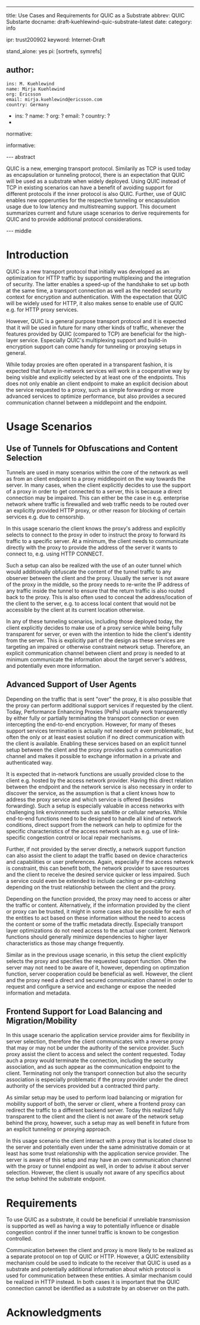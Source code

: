 ---
title: Use Cases and Requirements for QUIC as a Substrate
abbrev: QUIC Substarte
docname: draft-kuehlewind-quic-substrate-latest
date:
category: info

ipr: trust200902
keyword: Internet-Draft

stand_alone: yes
pi: [sortrefs, symrefs]

author:
  -
    ins: M. Kuehlewind
    name: Mirja Kuehlewind
    org: Ericsson
    email: mirja.kuehlewind@ericsson.com
    country: Germany
  - 
    ins: ?
    name: ?
    org: ?
    email: ?
    country: ?
  -
  
normative:

informative:

--- abstract

QUIC is a new, emerging transport protocol. Similarily as TCP is used today as
encapsulation or tunneling protocol, there is an expectation that QUIC will
be used as a substrate when widely deployed. Using QUIC instead of TCP in
existing scenarios can have a benefit of avoiding support for different
protocols if the inner protocol is also QUIC. Further, use of QUIC enables new
opperunties for the respective tunneling or encapsulation usage due to low latency
and multistreaming support. This document summarizes current and future usage
scenarios to derive requirements for QUIC and to provide additional protocol
considerations.

--- middle

# Introduction

QUIC is a new transport protocol that initially was developed as an optimization
for HTTP traffic by supporting multiplexing and the integration of security.
The latter enables a speed-up of the handshake to set up both at the same time, a
transport connection as well as the needed security context for encryption and
authentication. With the expectation that QUIC will be widely used for HTTP, it
also makes sense to enable use of QUIC e.g. for HTTP proxy services.

However, QUIC is a general purpose transport protocol and it is expected that it
will be used in future for many other kinds of traffic, whenever the features
provided by QUIC (compared to TCP) are beneficial for the high-layer service.
Especially QUIC's multiplexing support and build-in encryption support can come
handy for tunneling or proxying setups in general.

While today proxies are often operated in a transparent fashion, it is expected
that future in-network services will work in a cooperative way by being visible
and explicitly selected by at least one of the endpoints. This does not only
enable an client endpoint to make an explicit decision about the service requested to 
a proxy, such as simple forwarding or more advanced services to optimize performance,
but also provides a secured communication channel between a middlepoint and the
endpoint.


# Usage Scenarios

## Use of Tunnels for Obfuscations and Content Selection

Tunnels are used in many scenarios within the core of the network as well as
from an client endpoint to a proxy middlepoint on the way towards the server. In many cases, when
the client explicitly decides to use the support of a proxy in order to get
connected to a server, this is because a direct connection may be impaired. This
can either be the case in e.g. enterprise network where traffic is firewalled
and web traffic needs to be routed over an explicitly provided HTTP proxy, or
other reason for blocking of certain services e.g. due to censorship.

In this usage scenario the client knows the proxy's address and explicitly
selects to connect to the proxy in oder to instruct the proxy to forward its
traffic to a specific server. At a minimum, the client needs to communicate
directly with the proxy to provide the address of the server it wants to connect to,
e.g. using HTTP CONNECT.

Such a setup can also be realized with the use of an outer tunnel which would additionally
obfuscate the content of the tunnel traffic to any observer between the client
and the proxy. Usually the server is not aware of the proxy in the middle, so
the proxy needs to re-write the IP address of any traffic inside the tunnel to
ensure that the return traffic is also routed back to the proxy. This is also often
used to conceal the address/location of the client to the server, e.g. to access
local content that would not be accessible by the client at its current location 
otherwise.

In any of these tunneling scenarios, including those deployed today, the client
explicitly decides to make use of a proxy service while being fully transparent
for server, or even with the intention to hide the client's identity from the
server. This is explicitly part of the design as these services are targeting an
impaired or otherwise constraint network setup. Therefore, an explicit
communication channel between client and proxy is needed to at minimum
communicate the information about the target server's address, and potentially
even more information.


## Advanced Support of User Agents

Depending on the traffic that is sent "over" the proxy, it is also possible that
the proxy can perform additional support services if requested by the client.
Today, Performance Enhancing Proxies (PePs) usually work transparently by either
fully or partially terminating the transport connection or even intercepting the
end-to-end encryption. However, for many of theses support services termination
is actually not needed or even problematic, but often the only or at least
easiest solution if no direct communication with the client is available.
Enabling these services based on an explicit tunnel setup between the client and
the proxy provides such a communication channel and makes it possible to
exchange information in a private and authenticated way.

It is expected that in-network functions are usually provided close to the
client e.g. hosted by the access network provider. Having this direct relation between
the endpoint and the network service is also necessary in order to discover the
service, as the assumption is that a client knows how to address the proxy
service and which service is offered (besides forwarding). Such a setup is
especially valuable in access networks with challenging link environments such as
satellite or cellular networks. While end-to-end functions need to be designed
to handle all kind of network conditions, direct support from the network can
help to optimize for the specific characteristics of the access network such as e.g. use
of link-specific congestion control or local repair mechanisms.

Further, if not provided by the server directly, a network support function can
also assist the client to adapt the traffic based on device characterics and
capabilities or user preferences. Again, especially if the access network is
constraint, this can benefit both, the network provider to save resources and
the client to receive the desired service quicker or less impaired. Such a
service could even be extended to include caching or pre-catching depending on
the trust relationship between the client and the proxy.

Depending on the function provided, the proxy may need to access or alter the
traffic or content. Alternatively, if the information provided by the client or proxy
can be trusted, it might in some cases also be possible for each of the entities
to act based on these information without the need to access the content or some
of the traffic metadata directly. Especially transport layer optimizations do not need
access to the actual user content. Network functions should generally minimize
dependencies to higher layer characteristics as those may change frequently.

Similar as in the previous usage scenario, in this setup the client explicitly
selects the proxy and specifies the requested support function. Often the server
may not need to be aware of it, however, depending on optimzation function,
server cooperation could be beneficial as well. However, the client and the proxy
need a direct and secured communication channel in order to request and configure
a service and exchange or expose the needed information and metadata. 


## Frontend Support for Load Balancing and Migration/Mobility 

In this usage scenario the application service provider aims for flexibility in
server selection, therefore the client communicates with a reverse proxy that may
or may not be under the authority of the service provider. Such proxy assist the client
to access and select the content requested. Today auch a proxy would terminate the
connection, including the security association, and as such appear as the communication
endpoint to the client. Terminating not only the transport connection but also the 
security association is especially problematic if the proxy provider under the direct
authority of the services provided but a contracted third party.

As similar setup may be used to perform load balancing or migration for mobility support 
of both, the server or client, where a frontend proxy can redirect the traffic
to a different backend server. Today this realized fully transparent to the client 
and the client is not aware of the network setup behind the proxy, however, such a setup
may as well benefit in future from an explicit tunneling or proxying approach.

In this usage scenario the client interact with a proxy that is located close to the 
server and potentially even under the same administrative domain or at least has some 
trust relationship with the application service provider. The server is aware of this 
setup and may have an own communication channel with the proxy or tunnel endpoint as well,
in order to advise it about server selection. However, the client is usually not aware of
any specifics about the setup behind the substrate endpoint.


# Requirements

To use QUIC as a substrate, it could be beneficial if unreliable transmission is
supported as well as having a way to potentially influence or disable congestion
control if the inner tunnel traffic is known to be congestion controlled.

Communication between the client and proxy is more likely to be realized as a
separate protocol on top of QUIC or HTTP. However, a QUIC extensibility
mechanism could be used to indicate to the receiver that QUIC is used as a
substrate and potentially additional information about which protocol is used for
communication between these entities. A similar mechanism could be realized in HTTP 
instead. In both cases it is important that the QUIC connection cannot be identified
as a substrate by an observer on the path.

# Acknowledgments

